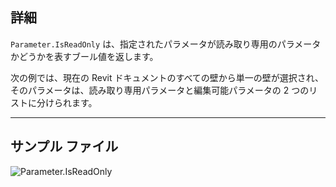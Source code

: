 ## 詳細
`Parameter.IsReadOnly` は、指定されたパラメータが読み取り専用のパラメータかどうかを表すブール値を返します。

次の例では、現在の Revit ドキュメントのすべての壁から単一の壁が選択され、そのパラメータは、読み取り専用パラメータと編集可能パラメータの 2 つのリストに分けられます。
___
## サンプル ファイル

![Parameter.IsReadOnly](./Revit.Elements.Parameter.IsReadOnly_img.jpg)
